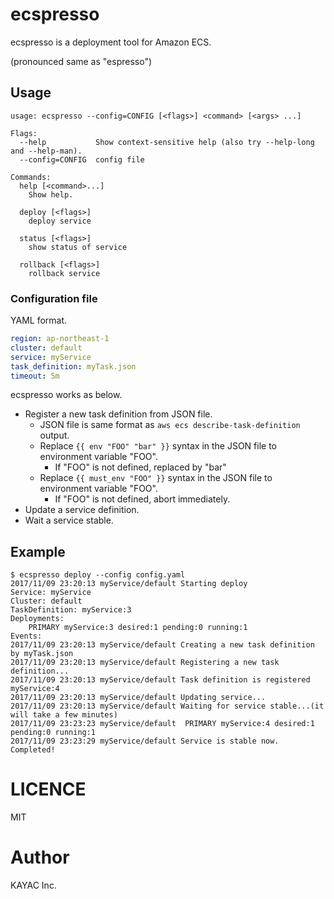 # ecspresso

ecspresso is a deployment tool for Amazon ECS.

(pronounced same as "espresso")

## Usage

```
usage: ecspresso --config=CONFIG [<flags>] <command> [<args> ...]

Flags:
  --help           Show context-sensitive help (also try --help-long and --help-man).
  --config=CONFIG  config file

Commands:
  help [<command>...]
    Show help.

  deploy [<flags>]
    deploy service

  status [<flags>]
    show status of service

  rollback [<flags>]
    rollback service
```

### Configuration file

YAML format.

```yaml
region: ap-northeast-1
cluster: default
service: myService
task_definition: myTask.json
timeout: 5m
```

ecspresso works as below.

- Register a new task definition from JSON file.
  - JSON file is same format as `aws ecs describe-task-definition` output.
  - Replace `{{ env "FOO" "bar" }}` syntax in the JSON file to environment variable "FOO".
    - If "FOO" is not defined, replaced by "bar"
  - Replace `{{ must_env "FOO" }}` syntax in the JSON file to environment variable "FOO".
    - If "FOO" is not defined, abort immediately.
- Update a service definition.
- Wait a service stable.

## Example

```
$ ecspresso deploy --config config.yaml
2017/11/09 23:20:13 myService/default Starting deploy
Service: myService
Cluster: default
TaskDefinition: myService:3
Deployments:
    PRIMARY myService:3 desired:1 pending:0 running:1
Events:
2017/11/09 23:20:13 myService/default Creating a new task definition by myTask.json
2017/11/09 23:20:13 myService/default Registering a new task definition...
2017/11/09 23:20:13 myService/default Task definition is registered myService:4
2017/11/09 23:20:13 myService/default Updating service...
2017/11/09 23:20:13 myService/default Waiting for service stable...(it will take a few minutes)
2017/11/09 23:23:23 myService/default  PRIMARY myService:4 desired:1 pending:0 running:1
2017/11/09 23:23:29 myService/default Service is stable now. Completed!
```

# LICENCE

MIT

# Author

KAYAC Inc.
